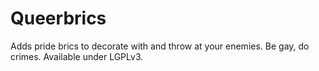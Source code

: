 # Queerbrics
Adds pride brics to decorate with and throw at your enemies. Be gay, do crimes. Available under LGPLv3.
